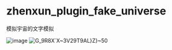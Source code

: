 # zhenxun_plugin_fake_universe
模拟宇宙的文字模拟

![image](https://github.com/sophisticate9008/zhenxun_plugin_fake_universe/assets/94435821/b13e5c32-578b-4f36-afbe-ae8aaa9ea84e)
![G_9R8X`X~3V29T9AL}Z}~50](https://github.com/sophisticate9008/zhenxun_plugin_fake_universe/assets/94435821/5703fa88-dbec-4a16-b857-ad775266c145)

